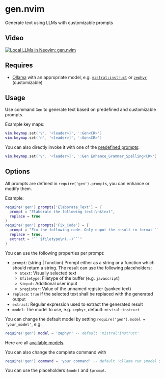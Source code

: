 # gen.nvim

Generate text using LLMs with customizable prompts

## Video

[![Local LLMs in Neovim: gen.nvim](https://user-images.githubusercontent.com/1009936/273126287-7b5f2b40-c678-47c5-8f21-edf9516f6034.jpg)](https://youtu.be/FIZt7MinpMY?si=KChSuJJDyrcTdYiM)


## Requires

- [Ollama](https://ollama.ai/) with an appropriate model, e.g. [`mistral:instruct`](https://ollama.ai/library/mistral) or [`zephyr`](https://ollama.ai/library/zephyr) (customizable)

## Usage

Use command `Gen` to generate text based on predefined and customizable prompts.

Example key maps:

```lua
vim.keymap.set('v', '<leader>]', ':Gen<CR>')
vim.keymap.set('n', '<leader>]', ':Gen<CR>')
```

You can also directly invoke it with one of the [predefined prompts](./lua/gen/prompts.lua):

```lua
vim.keymap.set('v', '<leader>]', ':Gen Enhance_Grammar_Spelling<CR>')
```

## Options

All prompts are defined in `require('gen').prompts`, you can enhance or modify them.

Example:
```lua
require('gen').prompts['Elaborate_Text'] = {
  prompt = "Elaborate the following text:\n$text",
  replace = true
}
require('gen').prompts['Fix_Code'] = {
  prompt = "Fix the following code. Only ouput the result in format ```$filetype\n...\n```:\n```$filetype\n$text\n```",
  replace = true,
  extract = "```$filetype\n(.-)```"
}
```

You can use the following properties per prompt:

- `prompt`: (string | function) Prompt either as a string or a function which should return a string. The result can use the following placeholders:
   - `$text`: Visually selected text
   - `$filetype`: Filetype of the buffer (e.g. `javascript`)
   - `$input`: Additional user input
   - `$register`: Value of the unnamed register (yanked text)
- `replace`: `true` if the selected text shall be replaced with the generated output
- `extract`: Regular expression used to extract the generated result
- `model`: The model to use, e.g. `zephyr`, default: `mistral:instruct`

You can change the default model by setting `require('gen').model = 'your_model'`, e.g.

```lua
require('gen').model = 'zephyr' -- default 'mistral:instruct'
```

Here are all [available models](https://ollama.ai/library).

You can also change the complete command with

```lua
require('gen').command = 'your command' -- default 'ollama run $model $prompt'
```

You can use the placeholders `$model` and `$prompt`.

